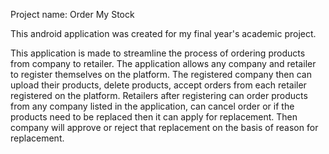 Project name: Order My Stock

This android application was created for my final year's academic project.

This application is made to streamline the process of ordering products from company to retailer.
The application allows any company and retailer to register themselves on the platform.
The registered company then can upload their products, delete products, accept orders from each retailer registered on the platform.
Retailers after registering can order products from any company listed in the application, can cancel order or if the products need to be 
replaced then it can apply for replacement.
Then company will approve or reject that replacement on the basis of reason for replacement.
